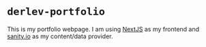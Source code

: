 # `derlev-portfolio`

This is my portfolio webpage.
I am using [NextJS](https://nextjs.org/) as my frontend and [sanity.io](https://sanity.io/) as my content/data provider.
